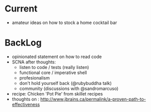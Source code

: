 # Current #
- amateur ideas on how to stock a home cocktail bar

# BackLog #
- opinionated statement on how to read code
- SCNA after thoughts: 
    - listen to code / tests (really listen)
    - functional core / imperative shell
    - profesionalism
    - don't hold yourself back (@rubybuddha talk)
    - community (discussions with @sandromarcuso)
- recipe: Chicken 'Pot Pie' from skillet recipes
- thoughts on : http://www.jbrains.ca/permalink/a-proven-path-to-effectiveness
